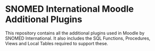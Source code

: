 # SNOMED International Moodle Additional Plugins

This repository contains all the additional plugins used in Moodle by SNOMED International.
It also includes the SQL Functions, Procedures, Views and Local Tables required to support these. 